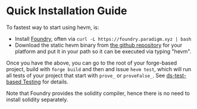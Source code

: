 # Quick Installation Guide

To fastest way to start using hevm, is:
* Install
  [Foundry](https://book.getfoundry.sh/getting-started/installation#using-foundryup),
  often via `curl -L https://foundry.paradigm.xyz | bash`
* Download the static hevm binary from [the github
  repository](https://github.com/ethereum/hevm/releases/) for your platform and
  put it in your path so it can be executed via typing "hevm".

Once you have the above, you can go to the root of your forge-based project,
build with `forge build` and then and issue `hevm test`, which will run all
tests of your project that start with `prove_` or `proveFalse_`. See
[ds-test-based Testing](./ds-test-tutorial.md) for details.

Note that Foundry provides the solidity compiler, hence there is no need to
install solidity separately.

